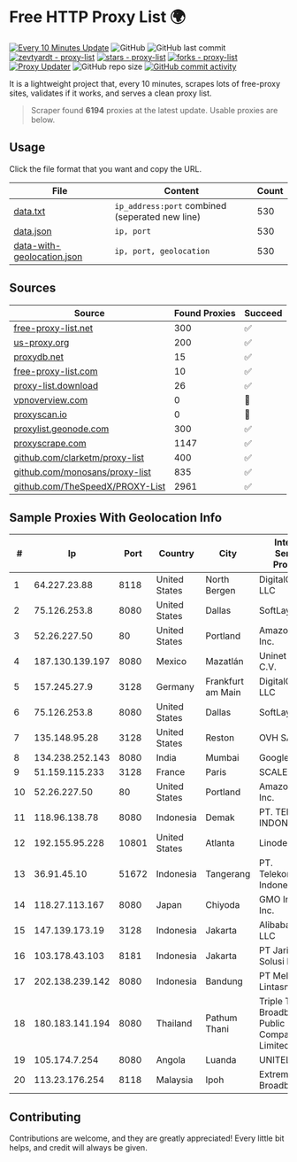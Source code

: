 
# Free HTTP Proxy List 🌍

[![Every 10 Minutes Update](https://github.com/mertguvencli/http-proxy-list/actions/workflows/main.yml/badge.svg?branch=main)](https://github.com/mertguvencli/http-proxy-list/actions/workflows/main.yml)
![GitHub](https://img.shields.io/github/license/mertguvencli/http-proxy-list)
![GitHub last commit](https://img.shields.io/github/last-commit/mertguvencli/http-proxy-list)
[![zevtyardt - proxy-list](https://img.shields.io/static/v1?label=zevtyardt&message=proxy-list&color=blue&logo=github)](https://github.com/zevtyardt/proxy-list "Go to GitHub repo")
[![stars - proxy-list](https://img.shields.io/github/stars/zevtyardt/proxy-list?style=social)](https://github.com/zevtyardt/proxy-list)
[![forks - proxy-list](https://img.shields.io/github/forks/zevtyardt/proxy-list?style=social)](https://github.com/zevtyardt/proxy-list)
[![Proxy Updater](https://github.com/zevtyardt/proxy-list/workflows/Proxy%20Updater/badge.svg)](https://github.com/zevtyardt/proxy-list/actions?query=workflow:"Proxy+Updater")
![GitHub repo size](https://img.shields.io/github/repo-size/zevtyardt/proxy-list)
[![GitHub commit activity](https://img.shields.io/github/commit-activity/m/zevtyardt/proxy-list?logo=commits)](https://github.com/zevtyardt/proxy-list/commits/main)

It is a lightweight project that, every 10 minutes, scrapes lots of free-proxy sites, validates if it works, and serves a clean proxy list.

> Scraper found **6194** proxies at the latest update. Usable proxies are below.

## Usage

Click the file format that you want and copy the URL.

|File|Content|Count|
|----|-------|-----|
|[data.txt](https://raw.githubusercontent.com/mertguvencli/http-proxy-list/main/proxy-list/data.txt)|`ip_address:port` combined (seperated new line)|530|
|[data.json](https://raw.githubusercontent.com/mertguvencli/http-proxy-list/main/proxy-list/data.json)|`ip, port`|530|
|[data-with-geolocation.json](https://raw.githubusercontent.com/mertguvencli/http-proxy-list/main/proxy-list/data-with-geolocation.json)|`ip, port, geolocation`|530|

## Sources

|Source|Found Proxies|Succeed|
|------|-------------|-------|
|[free-proxy-list.net](https://free-proxy-list.net)|300|✅|
|[us-proxy.org](https://www.us-proxy.org)|200|✅|
|[proxydb.net](http://proxydb.net)|15|✅|
|[free-proxy-list.com](https://free-proxy-list.com/?page=&port=&type%5B%5D=http&type%5B%5D=https&up_time=0&search=Search)|10|✅|
|[proxy-list.download](https://www.proxy-list.download/HTTP)|26|✅|
|[vpnoverview.com](https://vpnoverview.com/privacy/anonymous-browsing/free-proxy-servers)|0|🚫|
|[proxyscan.io](https://www.proxyscan.io)|0|🚫|
|[proxylist.geonode.com](https://proxylist.geonode.com/api/proxy-list?limit=300&page=1&sort_by=lastChecked&sort_type=desc&protocols=http,https)|300|✅|
|[proxyscrape.com](https://api.proxyscrape.com/v2/?request=displayproxies&protocol=http&timeout=10000&country=all&ssl=all&anonymity=all)|1147|✅|
|[github.com/clarketm/proxy-list](https://raw.githubusercontent.com/clarketm/proxy-list/master/proxy-list-raw.txt)|400|✅|
|[github.com/monosans/proxy-list](https://raw.githubusercontent.com/monosans/proxy-list/main/proxies/http.txt)|835|✅|
|[github.com/TheSpeedX/PROXY-List](https://raw.githubusercontent.com/TheSpeedX/PROXY-List/master/http.txt)|2961|✅|


## Sample Proxies With Geolocation Info

|#|Ip|Port|Country|City|Internet Service Provider|
|-|--|----|-------|----|-------------------------|
|1|64.227.23.88|8118|United States|North Bergen|DigitalOcean, LLC|
|2|75.126.253.8|8080|United States|Dallas|SoftLayer|
|3|52.26.227.50|80|United States|Portland|Amazon.com, Inc.|
|4|187.130.139.197|8080|Mexico|Mazatlán|Uninet S.A. de C.V.|
|5|157.245.27.9|3128|Germany|Frankfurt am Main|DigitalOcean, LLC|
|6|75.126.253.8|8080|United States|Dallas|SoftLayer|
|7|135.148.95.28|3128|United States|Reston|OVH SAS|
|8|134.238.252.143|8080|India|Mumbai|Google LLC|
|9|51.159.115.233|3128|France|Paris|SCALEWAY|
|10|52.26.227.50|80|United States|Portland|Amazon.com, Inc.|
|11|118.96.138.78|8080|Indonesia|Demak|PT. TELKOM INDONESIA|
|12|192.155.95.228|10801|United States|Atlanta|Linode, LLC|
|13|36.91.45.10|51672|Indonesia|Tangerang|PT. Telekomunikasi Indonesia|
|14|118.27.113.167|8080|Japan|Chiyoda|GMO Internet, Inc.|
|15|147.139.173.19|3128|Indonesia|Jakarta|Alibaba.com LLC|
|16|103.178.43.103|8181|Indonesia|Jakarta|PT Jaring Solusi Persada|
|17|202.138.239.142|8080|Indonesia|Bandung|PT Melvar Lintasnusa|
|18|180.183.141.194|8080|Thailand|Pathum Thani|Triple T Broadband Public Company Limited|
|19|105.174.7.254|8080|Angola|Luanda|UNITEL SA|
|20|113.23.176.254|8118|Malaysia|Ipoh|Extreme Broadband|



## Contributing

Contributions are welcome, and they are greatly appreciated! Every
little bit helps, and credit will always be given.


